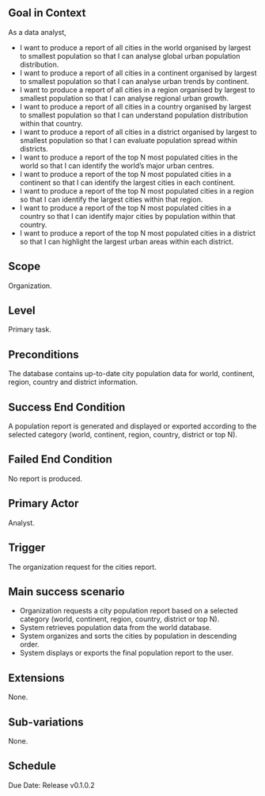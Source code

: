 ## Goal in Context
As a data analyst, 
- I want to produce a report of all cities in the world organised by largest to smallest population so that I can analyse global urban population distribution.
- I want to produce a report of all cities in a continent organised by largest to smallest population so that I can analyse urban trends by continent.
- I want to produce a report of all cities in a region organised by largest to smallest population so that I can analyse regional urban growth.
- I want to produce a report of all cities in a country organised by largest to smallest population so that I can understand population distribution within that country.
- I want to produce a report of all cities in a district organised by largest to smallest population so that I can evaluate population spread within districts.
- I want to produce a report of the top N most populated cities in the world so that I can identify the world’s major urban centres.
- I want to produce a report of the top N most populated cities in a continent so that I can identify the largest cities in each continent.
- I want to produce a report of the top N most populated cities in a region so that I can identify the largest cities within that region.
- I want to produce a report of the top N most populated cities in a country so that I can identify major cities by population within that country.
- I want to produce a report of the top N most populated cities in a district so that I can highlight the largest urban areas within each district.

## Scope
Organization.

## Level
Primary task.

## Preconditions
The database contains up-to-date city population data for world, continent, region, country and district information.

## Success End Condition
A population report is generated and displayed or exported according to the
selected category (world, continent, region, country, district or top N).

## Failed End Condition
No report is produced.

## Primary Actor
Analyst.

## Trigger
The organization request for the cities report.

## Main success scenario
- Organization requests a city population report based on a selected category (world, continent, region, country, district or top N).
- System retrieves population data from the world database.
- System organizes and sorts the cities by population in descending order.
- System displays or exports the final population report to the user.

## Extensions
None.

## Sub-variations
None.

## Schedule
Due Date: Release v0.1.0.2